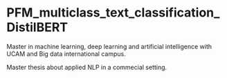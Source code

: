 # PFM_multiclass_text_classification_DistilBERT

Master in machine learning, deep learning and artificial intelligence with UCAM and Big data international campus.

Master thesis about applied NLP in a commecial setting.
